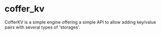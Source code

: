 # coffer_kv

CofferKV is a simple engine offering a simple API to allow adding key/value pairs with several types of 'storages'.

